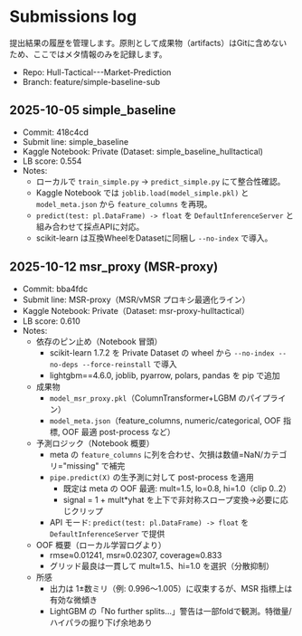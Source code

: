 # Submissions log

提出結果の履歴を管理します。原則として成果物（artifacts）はGitに含めないため、ここではメタ情報のみを記録します。

- Repo: Hull-Tactical---Market-Prediction
- Branch: feature/simple-baseline-sub

## 2025-10-05 simple_baseline
- Commit: 418c4cd
- Submit line: simple_baseline
- Kaggle Notebook: Private (Dataset: simple_baseline_hulltactical)
- LB score: 0.554
- Notes:
  - ローカルで `train_simple.py` → `predict_simple.py` にて整合性確認。
  - Kaggle Notebook では `joblib.load(model_simple.pkl)` と `model_meta.json` から `feature_columns` を再現。
  - `predict(test: pl.DataFrame) -> float` を `DefaultInferenceServer` と組み合わせて採点APIに対応。
  - scikit-learn は互換WheelをDatasetに同梱し `--no-index` で導入。

 
## 2025-10-12 msr_proxy (MSR-proxy)

- Commit: bba4fdc
- Submit line: MSR-proxy（MSR/vMSR プロキシ最適化ライン）
- Kaggle Notebook: Private（Dataset: msr-proxy-hulltactical）
- LB score: 0.610
- Notes:
  - 依存のピン止め（Notebook 冒頭）
    - scikit-learn 1.7.2 を Private Dataset の wheel から `--no-index --no-deps --force-reinstall` で導入
    - lightgbm==4.6.0, joblib, pyarrow, polars, pandas を pip で追加
  - 成果物
    - `model_msr_proxy.pkl`（ColumnTransformer+LGBM のパイプライン）
    - `model_meta.json`（feature_columns, numeric/categorical, OOF 指標, OOF 最適 post-process など）
  - 予測ロジック（Notebook 概要）
    - meta の `feature_columns` に列を合わせ、欠損は数値=NaN/カテゴリ="missing" で補完
    - `pipe.predict(X)` の生予測に対して post-process を適用
      - 既定は meta の OOF 最適: mult=1.5, lo=0.8, hi=1.0（clip 0..2）
      - signal = 1 + mult*yhat を上下で非対称スロープ変換→必要に応じクリップ
    - API モード: `predict(test: pl.DataFrame) -> float` を `DefaultInferenceServer` で提供
  - OOF 概要（ローカル学習ログより）
    - rmse≈0.01241, msr≈0.02307, coverage≈0.833
    - グリッド最良は一貫して mult≈1.5、hi=1.0 を選択（分散抑制）
  - 所感
    - 出力は 1±数ミリ（例: 0.996〜1.005）に収束するが、MSR 指標上は有効な微傾き
    - LightGBM の「No further splits…」警告は一部foldで観測。特徴量/ハイパラの掘り下げ余地あり
